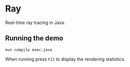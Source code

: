 # Ray

Real-time ray tracing in Java.

## Running the demo

	mvn compile exec:java

When running press `F12` to display the rendering statistics.